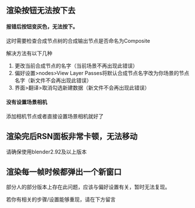## 渲染按钮无法按下去

#### 报错后按钮变灰色，无法按下。

这时需要检查合成节点树的合成输出节点是否命名为Composite 

解决方法有以下几种

1. 更改当前合成节点的名字（当前场景不再出现此错误）
2. 偏好设置>nodes>View Layer Passes将默认合成节点名字改为你场景的节点名字（新文件不会再出现此错误）
3. 界面>翻译>取消勾选新建数据（新文件不会再出现此错误）

#### 没有设置场景相机

添加相机节点或者直接设置场景相机就好了



## 渲染完后RSN面板非常卡顿，无法移动

请确保使用blender2.92及以上版本



## 渲染每一帧时候都弹出一个新窗口

部分人的部分版本上存在此问题，应该与偏好设置有关，暂时无法复现。

若你有相关的步骤/设置能够重现，请在下方留言